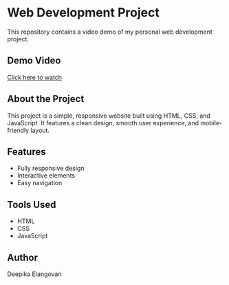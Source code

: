 # Web Development Project

This repository contains a video demo of my personal web development project.

## Demo Video
[Click here to watch](projectdemo.mp4)

## About the Project
This project is a simple, responsive website built using HTML, CSS, and JavaScript. 
It features a clean design, smooth user experience, and mobile-friendly layout.

## Features
- Fully responsive design
- Interactive elements
- Easy navigation

## Tools Used
- HTML
- CSS
- JavaScript

## Author
Deepika Elangovan

